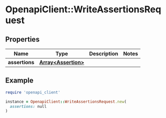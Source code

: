 # OpenapiClient::WriteAssertionsRequest

## Properties

| Name | Type | Description | Notes |
| ---- | ---- | ----------- | ----- |
| **assertions** | [**Array&lt;Assertion&gt;**](Assertion.md) |  |  |

## Example

```ruby
require 'openapi_client'

instance = OpenapiClient::WriteAssertionsRequest.new(
  assertions: null
)
```

